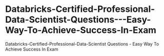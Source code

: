 # Databricks-Certified-Professional-Data-Scientist-Questions---Easy-Way-To-Achieve-Success-In-Exam
Databricks-Certified-Professional-Data-Scientist Questions - Easy Way To Achieve Success In Exam
